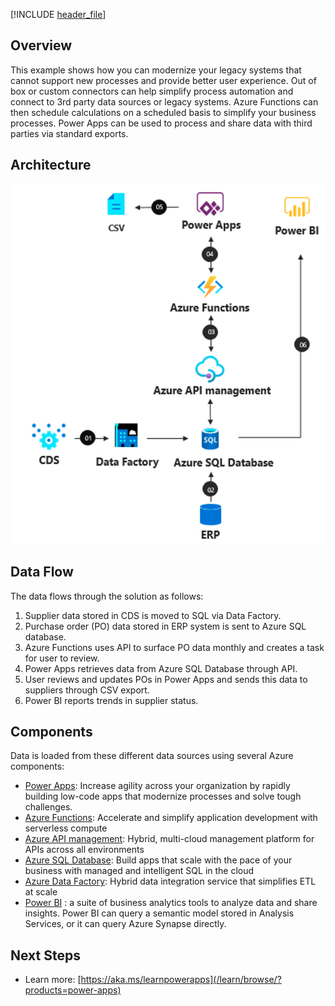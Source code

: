 


[!INCLUDE [header_file](../../../includes/sol-idea-header.md)]

## Overview

This example shows how you can modernize your legacy systems that cannot support new processes and provide better user experience. Out of box or custom connectors can help simplify process automation and connect to 3rd party data sources or legacy systems. Azure Functions can then schedule calculations on a scheduled basis to simplify your business processes. Power Apps can be used to process and share data with third parties via standard exports.

## Architecture

![Architecture Diagram](../media/lob.png)

## Data Flow

The data flows through the solution as follows:

1. Supplier data stored in CDS is moved to SQL via Data Factory.
2. Purchase order (PO) data stored in ERP system is sent to Azure SQL database.
3. Azure Functions uses API to surface PO data monthly and creates a task for user to review.
4. Power Apps retrieves data from Azure SQL Database through API.
5. User reviews and updates POs in Power Apps and sends this data to suppliers through CSV export.
6. Power BI reports trends in supplier status.

## Components

Data is loaded from these different data sources using several Azure components:

- [Power Apps](https://powerapps.microsoft.com/): Increase agility across your organization by rapidly building low-code apps that modernize processes and solve tough challenges.
- [Azure Functions](https://azure.microsoft.com/services/functions/): Accelerate and simplify application development with serverless compute
- [Azure API management](https://azure.microsoft.com/services/api-management/): Hybrid, multi-cloud management platform for APIs across all environments
- [Azure SQL Database](https://azure.microsoft.com/services/sql-database/): Build apps that scale with the pace of your business with managed and intelligent SQL in the cloud
- [Azure Data Factory](https://azure.microsoft.com/services/data-factory/): Hybrid data integration service that simplifies ETL at scale
- [Power BI](/power-bi) : a suite of business analytics tools to analyze data and share insights. Power BI can query a semantic model stored in Analysis Services, or it can query Azure Synapse directly.

## Next Steps

- Learn more: [https://aka.ms/learnpowerapps](/learn/browse/?products=power-apps)